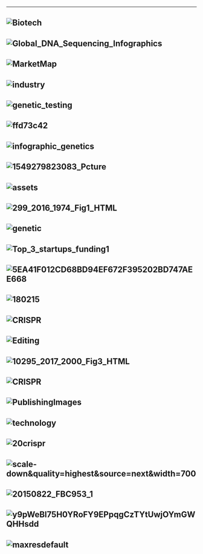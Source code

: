 ------------
![Biotech](https://i1.wp.com/agfundernews.com/wp-content/uploads/2017/11/171116-TechAccel-Ag-Biotech-Landscape-PLANT.jpg)
-----------
![Global_DNA_Sequencing_Infographics](https://www.inkwoodresearch.com/wp-content/uploads/edd/2017/02/Global_DNA_Sequencing_Infographics.jpg)
-------------
![MarketMap](https://cbi-blog.s3.amazonaws.com/blog/wp-content/uploads/2017/02/MarketMap-glowing-plants-fixed.png)
-------------
![industry](https://www.gminsights.com/assets/img/genetic-testing-market-industry-coverage.png)
-------------
![genetic_testing](https://www.inkwoodresearch.com/wp-content/uploads/edd/2018/08/genetic_testing-01.jpg)
-------------
![ffd73c42](https://vertassets.blob.core.windows.net/image/ffd73c42/ffd73c42-85c2-48f4-9266-bcb294f9d762/drg_genetherapy_fig1.png)
-------------
![infographic_genetics](https://www.genevaassociation.org/sites/default/files/infographic_genetics-ok2.jpg)
-------------
![1549279823083_Pcture](https://mordorintelligence.com/images_db/RD_Images/1549279823083_Pcture%204_Genetic%20Testing%20Market.png)
-------------
![assets](https://media.springernature.com/full/nature-static/assets/v1/image-assets/nbt.3692-F1.jpg)
-------------
![299_2016_1974_Fig1_HTML](https://media.springernature.com/original/springer-static/image/art%3A10.1007%2Fs00299-016-1974-2/MediaObjects/299_2016_1974_Fig1_HTML.gif)
-------------
![genetic](https://www.credenceresearch.com/img/report/direct-to-consumer-dtc-genetic-testing-market-by-rd.png)
-------------
![Top_3_startups_funding1](https://s3.amazonaws.com/cbi-research-portal-uploads/2018/02/16103608/Top_3_startups_funding1.png)
-------------
![5EA41F012CD68BD94EF672F395202BD747AEE668](https://www.jax.org/-/media/jaxweb/images/jax-mice-and-services/blog-images/crispr_blog_infographic.png?h=762&w=975&la=en&hash=5EA41F012CD68BD94EF672F395202BD747AEE668)
-------------
![180215](https://s3.amazonaws.com/cbi-research-portal-uploads/2018/02/16182724/180215-CRISPR-Explainer-V4.png)
-------------
![CRISPR](http://adcpatentsearch.co.nz/IP_Analytics_NZ/wp-content/uploads/2019/03/CRISPR.png)
-------------
![Editing](https://sites.tufts.edu/crispr/files/2014/11/Genome-Editing-Overview2.png)
-------------
![10295_2017_2000_Fig3_HTML](https://media.springernature.com/original/springer-static/image/art%3A10.1007%2Fs10295-017-2000-6/MediaObjects/10295_2017_2000_Fig3_HTML.gif)
-------------
![CRISPR](https://294305267s7hqfks2cfh08ip-wpengine.netdna-ssl.com/wp-content/uploads/2019/02/CRISPR-patent-licensing.jpg)
-------------
![PublishingImages](http://www.allenovery.com/publications/en-gb/CRISPRsite/CRISPRintroduction/PublishingImages/Agriculture%20image.jpg)
-------------
![technology](http://www.ersgenomics.com/images/crispr-cas9-technology.png)
--------
![20crispr](http://www.fullertreacymoney.com/system/data/images/2017/March/science%20crispr%20graphic.png)
--------
![scale-down&quality=highest&source=next&width=700](https://www.ft.com/__origami/service/image/v2/images/raw/http%3A%2F%2Fcom.ft.imagepublish.upp-prod-us.s3.amazonaws.com%2Fdb5dbc48-1d33-11e8-aaca-4574d7dabfb6?fit=scale-down&quality=highest&source=next&width=700)
--------
![20150822_FBC953_1](https://www.economist.com/sites/default/files/imagecache/original-size/20150822_FBC953_1.png)
--------
![y9pWeBl75H0YRoFY9EPpqgCzTYtUwjOYmGWQHHsdd](https://assets.weforum.org/editor/y9pWeBl75H0YRoFY9EPpqgCzTYtUwjOYmGWQHHsdd-0.png)
--------
![maxresdefault](https://i.ytimg.com/vi/xdv6gKe_v6A/maxresdefault.jpg)
--------
![]()
--------
![]()
--------
![]()
--------
![]()
--------
